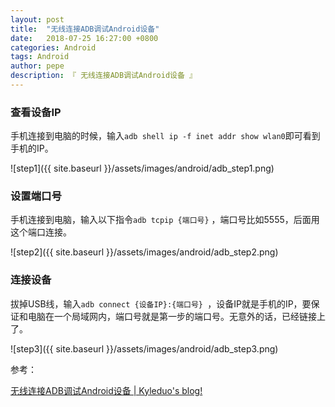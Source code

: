 ```yaml
---
layout: post
title:  "无线连接ADB调试Android设备"
date:   2018-07-25 16:27:00 +0800
categories: Android
tags: Android
author: pepe
description: 『 无线连接ADB调试Android设备 』
---
```


### **查看设备IP**

手机连接到电脑的时候，输入`adb shell ip -f inet addr show wlan0`即可看到手机的IP。

![step1]({{ site.baseurl }}/assets/images/android/adb_step1.png)

### **设置端口号**

手机连接到电脑，输入以下指令`adb tcpip {端口号}` ，端口号比如5555，后面用这个端口连接。

![step2]({{ site.baseurl }}/assets/images/android/adb_step2.png)

### **连接设备**

拔掉USB线，输入`adb connect {设备IP}:{端口号} `，设备IP就是手机的IP，要保证和电脑在一个局域网内，端口号就是第一步的端口号。无意外的话，已经链接上了。

![step3]({{ site.baseurl }}/assets/images/android/adb_step3.png)

参考：

[无线连接ADB调试Android设备 | Kyleduo's blog!](https://blog.kyleduo.com/2016/11/11/adb-via-wifi/)